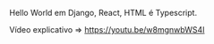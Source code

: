 
Hello World em Django, React, HTML é Typescript.

Vídeo explicativo => https://youtu.be/w8mgnwbWS4I
